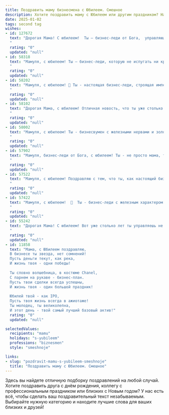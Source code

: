 ```yaml
---
title: Поздравить маму бизнесмена с Юбилеем. Смешное
description: Хотите поздравить маму с Юбилеем или другим праздником? Наш ИИ создаст незабываемое поздравление, а вы обязательно выделитесь среди других.  
date: 2025-01-02
tags: second tag
wishes:
- id: 127672
  text: "Дорогая Мама! С юбилеем!  Ты – бизнес-леди от Бога,  управляющая не только домом, но и целой империей (нашей семьей!).  Пусть твой бизнес-план на следующие годы будет полон успехов, а дивиденды – это море любви, радости и внуков (много внуков!).  Желаю тебе неиссякаемой энергии,  чуть поменьше стресса (ну, хотя бы на один процент!), и чтобы все твои  \"конкуренты\" завидовали твоей потрясающей жизни!
  "
  rating: "0"
  updated: "null"
- id: 58318
  text: "Мамуля, с юбилеем! Ты — бизнес-леди, которую не испугать ни кризисом, ни конкуренцией, ни даже сложными переговорами с собственным ребенком! Желаю, чтобы твои сделки всегда были выгодными, а бизнес процветал, как цветы в твоем саду!  🎉
  "
  rating: "0"
  updated: "null"
- id: 58202
  text: "Мамуля, с юбилеем! 🥳 Ты - настоящая бизнес-леди, строящая империю не из кирпичей, а из любви и заботы! 🎉  Пусть твой бизнес процветает, а миллионы клиентов (в лице нас, любимых) всегда будут довольны! 😉🥂
  "
  rating: "0"
  updated: "null"
- id: 58102
  text: "Дорогая Мама, с юбилеем! Отличная новость, что ты уже столько лет успешно балансируешь между домашним очагом и бизнесом! Да, конечно, иногда твои сделки были рискованнее, чем поход в магазин за молоком, но ты всегда выходила из игры победителем! Желаем тебе новых, головокружительных контрактов, верных партнеров (пусть даже это будут твои любимые внуки) и, конечно же, крепкого здоровья, чтобы еще долго \"рулить\" своим бизнесом!
  "
  rating: "0"
  updated: "null"
- id: 58002
  text: "Мамуля, с юбилеем! Ты - бизнесвумен с железными нервами и золотыми руками, которая может заключить сделку, даже если у нее только один телефон в руках. Желаем тебе, чтобы все твои проекты были успешными, а конкуренты - завистливыми, но только по-доброму! 😂🎉🥂
  "
  rating: "0"
  updated: "null"
- id: 57902
  text: "Мамуля, бизнес-леди от Бога, с юбилеем! Ты - не просто мама, ты - финансовый гений, мастер сделок и королева переговоров. Желаю тебе, чтобы твой бизнес процветал, как сады Семирамиды, а счета ломились от прибыли! Но, главное, чтобы ты всегда оставалась в душе той милой, заботливой и любимой мамой, которой мы тебя знаем! 🎉🍾
  "
  rating: "0"
  updated: "null"
- id: 57522
  text: "Мамуля, с юбилеем! Поздравляю с тем, что ты, как настоящий бизнесмен, с каждым годом становишься только богаче - богаче опытом, мудростью и любовью! 🎉🎊  Желаю, чтобы твой бизнес - наша семья - процветал и приносил только прибыль - в виде счастья, улыбок и радости! 🥂
  "
  rating: "0"
  updated: "null"
- id: 57422
  text: "Мамуля, с юбилеем!  🎉  Ты - бизнес-леди с железным характером и золотыми руками!  🥳 Желаю тебе новых успехов, прибыльных сделок и чтобы все твои \"проекты\" всегда приносили только радость!  🥂
  "
  rating: "0"
  updated: "null"
- id: 55242
  text: "Дорогая Мама! С юбилеем! Вот уже столько лет ты управляешь не только нашим семейным бизнесом, но и нашими жизнями. Поздравляем с днем рождения! Желаем тебе, чтобы твой бизнес всегда был в \"плюсе\", а мы всегда могли наслаждаться плодами твоих трудов (и вкусными пирогами, которые ты сама печешь)! 🎉
  "
  rating: "0"
  updated: "null"
- id: 11858
  text: "Мама, с Юбилеем поздравляю,
  В бизнесе ты звезда, нет сомнений!
  Пусть деньги текут, как река,
  И жизнь твоя - одни победы!
  
  Ты словно волшебница, в костюме Chanel,
  С парнем на рукаве - бизнес-план.
  Пусть твои сделки всегда успешны,
  И жизнь твоя - один большой праздник!
  
  Юбилей твой - как IPO,
  Пусть твоя жизнь всегда в ажиотаже!
  Ты молодец, ты великолепна,
  И этот день - твой самый лучший базовый актив!"
  rating: "0"
  updated: "null"

selectedValues:
  recipients: "mamu"
  holidays: "s-yubileem"
  professions: "biznesmen"
  style: "smeshnoje"

links:
- slug: "pozdravit-mamu-s-yubileem-smeshnoje"
  title: "Поздравить маму с Юбилеем. Смешное"
---
```


Здесь вы найдете отличную подборку поздравлений на любой случай.
Хотите поздравить друга с днём рождения, коллегу с профессиональным праздником или близких с Новым годом? У нас есть всё, чтобы сделать ваш поздравительный текст незабываемым. Выбирайте нужную категорию и находите лучшие слова для ваших близких и друзей!
